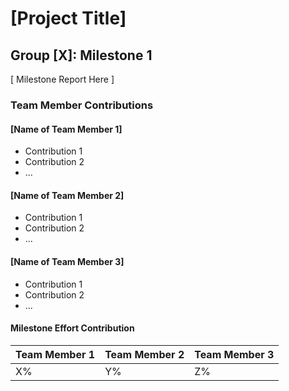 # [Project Title]
## Group [X]: Milestone 1


[ Milestone Report Here ]



### Team Member Contributions

#### [Name of Team Member 1]

* Contribution 1
* Contribution 2
* ...

#### [Name of Team Member 2]

* Contribution 1
* Contribution 2
* ...

#### [Name of Team Member 3]

* Contribution 1
* Contribution 2
* ...

#### Milestone Effort Contribution

Team Member 1 | Team Member 2 | Team Member 3
------------- | ------------- | -------------
X%            | Y%            | Z%